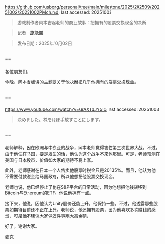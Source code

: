https://github.com/usbong/personal/tree/main/milestone/2025/202509/20251002/20251002PMch.md; last accessed: 20251003

> 游戏制作者岡本吉起老师的商业故事：把拥有的股票交换现金的决断

> 记者：[施能崙](https://www.linkedin.com/in/michaelsyson/)

> 发布日期：2025年10月02日

## --

各位朋友们，

今晚，岡本吉起讲的主题是关于他决断把几乎他拥有的股票交换现金。

## --

https://www.youtube.com/watch?v=GrAXTdJY5Ic; last accessed: 20251003

> 決めました。株をほぼ手放すことにします。

## --

老师解释，因在欧洲与中东亚的战争，岡本老师觉得害怕第三次世界大战。不过，由于他住在马国，要是发生的话，他认为这个战争不来他那里。可是，老师预测在美国与日本股市，价值如大家的期待不将上涨。

此外，老师感谢在日本一个人售卖他股票时税金只是20.135%。而且，他认为他不需要付款税金给马国政府，所以他想把他股票交换现金。

老师也说，他已经停止了他在S&P平台的日常活动，因为他想把他钱转移到Bitcoin与Ethereum的ETF。他说他拥有一点。

接下来，他说，因他认为Unity股价还能上升，他保持一些。不过，他透露那些股票如期待目前还不正在上升。老师说，他还拥有股票，因为他喜欢多次赚钱的感觉，可是他不建议大家做这件事跟太高金额。

好了。谢谢大家。

麦克

